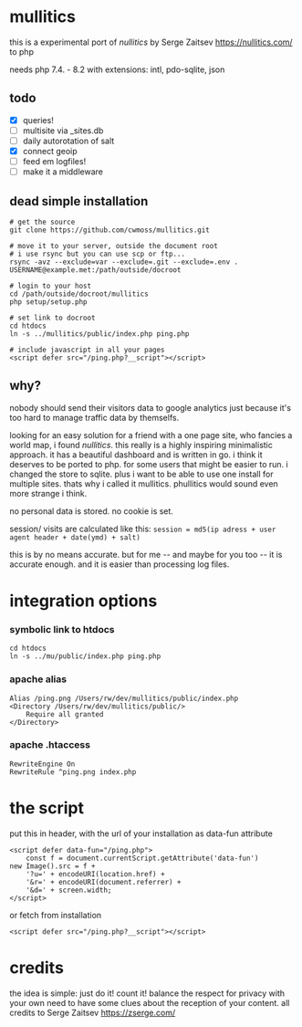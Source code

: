 # mullitics

this is a experimental port of _nullitics_ by Serge Zaitsev https://nullitics.com/ to php

needs php 7.4. - 8.2 with extensions: intl, pdo-sqlite, json

## todo

- [x] queries!
- [ ] multisite via \_sites.db
- [ ] daily autorotation of salt
- [x] connect geoip
- [ ] feed em logfiles!
- [ ] make it a middleware

## dead simple installation

    # get the source
    git clone https://github.com/cwmoss/mullitics.git

    # move it to your server, outside the document root
    # i use rsync but you can use scp or ftp...
    rsync -avz --exclude=var --exclude=.git --exclude=.env . USERNAME@example.met:/path/outside/docroot

    # login to your host
    cd /path/outside/docroot/mullitics
    php setup/setup.php

    # set link to docroot
    cd htdocs
    ln -s ../mullitics/public/index.php ping.php

    # include javascript in all your pages
    <script defer src="/ping.php?__script"></script>

## why?

nobody should send their visitors data to google analytics just because it's too hard to manage traffic data by themselfs.

looking for an easy solution for a friend with a one page site, who fancies a world map, i found _nullitics_. this really is a highly inspiring minimalistic approach. it has a beautiful dashboard and is written in go. i think it deserves to be ported to php. for some users that might be easier to run. i changed the store to sqlite. plus i want to be able to use one install for multiple sites. thats why i called it mullitics. phullitics would sound even more strange i think.

no personal data is stored. no cookie is set.

session/ visits are calculated like this:
`session = md5(ip adress + user agent header + date(ymd) + salt)`

this is by no means accurate. but for me -- and maybe for you too -- it is accurate enough. and it is easier than processing log files.

# integration options

### symbolic link to htdocs

    cd htdocs
    ln -s ../mu/public/index.php ping.php

### apache alias

    Alias /ping.png /Users/rw/dev/mullitics/public/index.php
    <Directory /Users/rw/dev/mullitics/public/>
        Require all granted
    </Directory>

### apache .htaccess

    RewriteEngine On
    RewriteRule ^ping.png index.php

# the script

put this in header, with the url of your installation as data-fun attribute

    <script defer data-fun="/ping.php">
        const f = document.currentScript.getAttribute('data-fun')
    new Image().src = f +
        '?u=' + encodeURI(location.href) +
        '&r=' + encodeURI(document.referrer) +
        '&d=' + screen.width;
    </script>

or fetch from installation

    <script defer src="/ping.php?__script"></script>

# credits

the idea is simple: just do it! count it! balance the respect for privacy with your own need to have some clues about the reception of your content. all credits to Serge Zaitsev https://zserge.com/
